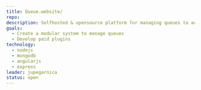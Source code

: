 ```yaml
---
title: Queue.website/
repo:
description: Selfhosted & opensource platform for managing queues to access a site or redeem an offer.
goals:
  - Create a modular system to manage queues
  - Develop paid plugins
technology:
  - nodejs
  - mongodb
  - angularjs
  - express
leader: jupegarnica
status: open
---
```

